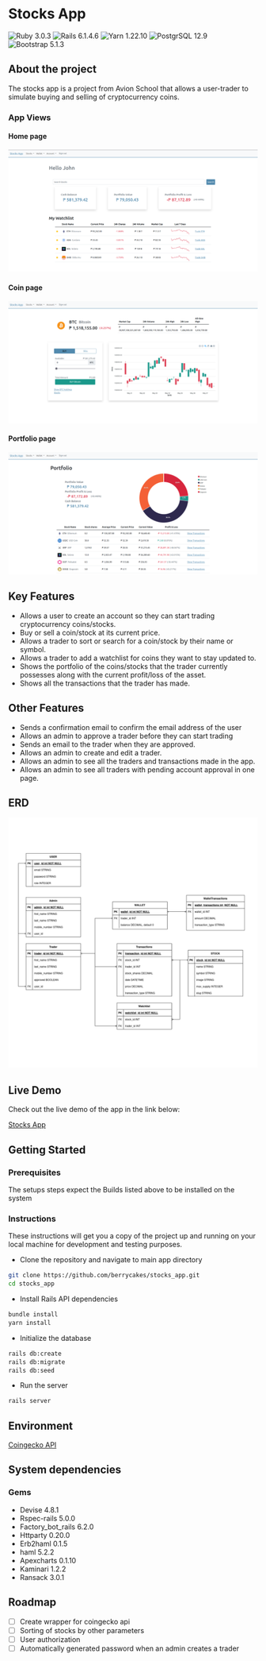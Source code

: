 # **Stocks App**

![Ruby 3.0.3](https://img.shields.io/badge/Ruby-%3E%3D3.0.3-red) ![Rails 6.1.4.6](https://img.shields.io/badge/Rails-6.1.4.6-red) ![Yarn 1.22.10](https://img.shields.io/badge/Yarn-1.22.10-%232188b6%3B) ![PostgrSQL 12.9](https://img.shields.io/badge/PostgreSQL-12.9-%23336791) ![Bootstrap 5.1.3](https://img.shields.io/badge/Bootstrap-5.1.3-%236610f2)

## **About the project**

The stocks app is a project from Avion School that allows a user-trader to simulate buying and selling of cryptocurrency coins.

### **App Views**

#### **Home page**

![homepage][homepage_pic]

#### **Coin page**

![trade_coins][coins_page_pic]

#### **Portfolio page**

![portfolio][portfolio_pic]

## **Key Features**

- Allows a user to create an account so they can start trading cryptocurrency coins/stocks.
- Buy or sell a coin/stock at its current price.
- Allows a trader to sort or search for a coin/stock by their name or symbol.
- Allows a trader to add a watchlist for coins they want to stay updated to.
- Shows the portfolio of the coins/stocks that the trader currently possesses along with the current profit/loss of the asset.
- Shows all the transactions that the trader has made.

## **Other Features**

- Sends a confirmation email to confirm the email address of the user
- Allows an admin to approve a trader before they can start trading
- Sends an email to the trader when they are approved.
- Allows an admin to create and edit a trader.
- Allows an admin to see all the traders and transactions made in the app.
- Allows an admin to see all traders with pending account approval in one page.

## **ERD**

![ERD][erd_pic]

## **Live Demo**

Check out the live demo of the app in the link below:

[Stocks App](https://stocks-app-avion-project.herokuapp.com)

## **Getting Started**

### **Prerequisites**

The setups steps expect the Builds listed above to be installed on the system

### **Instructions**

These instructions will get you a copy of the project up and running on your local machine for development and testing purposes.

- Clone the repository and navigate to main app directory

```bash
git clone https://github.com/berrycakes/stocks_app.git
cd stocks_app
```

- Install Rails API dependencies

```bash
bundle install
yarn install
```

- Initialize the database

```bash
rails db:create
rails db:migrate
rails db:seed
```

- Run the server

```bash
rails server
```

## **Environment**

[Coingecko API](https://www.coingecko.com/en/api/documentation)

## **System dependencies**

### **Gems**

- Devise 4.8.1
- Rspec-rails 5.0.0
- Factory_bot_rails 6.2.0
- Httparty 0.20.0
- Erb2haml 0.1.5
- haml 5.2.2
- Apexcharts 0.1.10
- Kaminari 1.2.2
- Ransack 3.0.1

## Roadmap

- [ ] Create wrapper for coingecko api
- [ ] Sorting of stocks by other parameters
- [ ] User authorization
- [ ] Automatically generated password when an admin creates a trader

[homepage_pic]: docs/img/homepage.png
[coins_page_pic]: docs/img/coins_page.png
[portfolio_pic]: docs/img/portfolio.png
[erd_pic]: docs/img/stocks_erd.png
